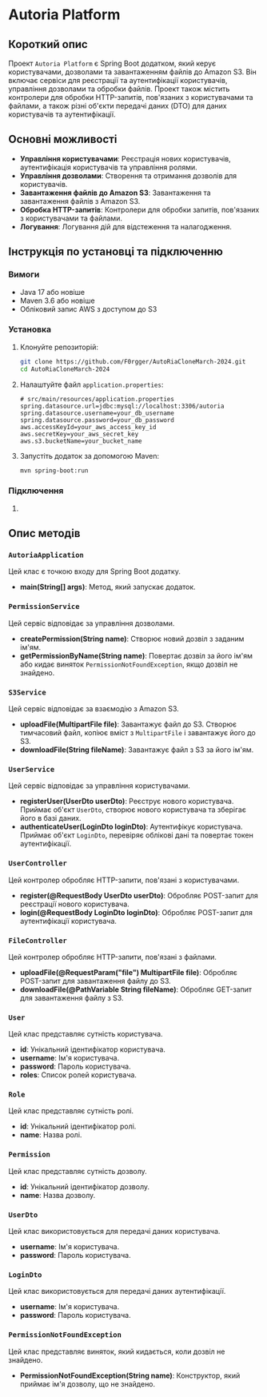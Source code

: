 # Autoria Platform

## Короткий опис
Проект `Autoria Platform` є Spring Boot додатком, який керує користувачами, дозволами та завантаженням файлів до Amazon S3. Він включає сервіси для реєстрації та аутентифікації користувачів, управління дозволами та обробки файлів. Проект також містить контролери для обробки HTTP-запитів, пов'язаних з користувачами та файлами, а також різні об'єкти передачі даних (DTO) для даних користувачів та аутентифікації.

## Основні можливості

- **Управління користувачами**: Реєстрація нових користувачів, аутентифікація користувачів та управління ролями.
- **Управління дозволами**: Створення та отримання дозволів для користувачів.
- **Завантаження файлів до Amazon S3**: Завантаження та завантаження файлів з Amazon S3.
- **Обробка HTTP-запитів**: Контролери для обробки запитів, пов'язаних з користувачами та файлами.
- **Логування**: Логування дій для відстеження та налагодження.

## Інструкція по установці та підключенню

### Вимоги

- Java 17 або новіше
- Maven 3.6 або новіше
- Обліковий запис AWS з доступом до S3

### Установка

1. Клонуйте репозиторій:
    ```sh
    git clone https://github.com/F0rgger/AutoRiaCloneMarch-2024.git
    cd AutoRiaCloneMarch-2024
    ```

2. Налаштуйте файл `application.properties`:
    ```properties
    # src/main/resources/application.properties
    spring.datasource.url=jdbc:mysql://localhost:3306/autoria
    spring.datasource.username=your_db_username
    spring.datasource.password=your_db_password
    aws.accessKeyId=your_aws_access_key_id
    aws.secretKey=your_aws_secret_key
    aws.s3.bucketName=your_bucket_name
    ```

3. Запустіть додаток за допомогою Maven:
    ```sh
    mvn spring-boot:run
    ```

### Підключення
1.
    ```
   
    ```



## Опис методів

### `AutoriaApplication`

Цей клас є точкою входу для Spring Boot додатку.

- **main(String[] args)**: Метод, який запускає додаток.

### `PermissionService`

Цей сервіс відповідає за управління дозволами.

- **createPermission(String name)**: Створює новий дозвіл з заданим ім'ям.
- **getPermissionByName(String name)**: Повертає дозвіл за його ім'ям або кидає виняток `PermissionNotFoundException`, якщо дозвіл не знайдено.

### `S3Service`

Цей сервіс відповідає за взаємодію з Amazon S3.

- **uploadFile(MultipartFile file)**: Завантажує файл до S3. Створює тимчасовий файл, копіює вміст з `MultipartFile` і завантажує його до S3.
- **downloadFile(String fileName)**: Завантажує файл з S3 за його ім'ям.

### `UserService`

Цей сервіс відповідає за управління користувачами.

- **registerUser(UserDto userDto)**: Реєструє нового користувача. Приймає об'єкт `UserDto`, створює нового користувача та зберігає його в базі даних.
- **authenticateUser(LoginDto loginDto)**: Аутентифікує користувача. Приймає об'єкт `LoginDto`, перевіряє облікові дані та повертає токен аутентифікації.

### `UserController`

Цей контролер обробляє HTTP-запити, пов'язані з користувачами.

- **register(@RequestBody UserDto userDto)**: Обробляє POST-запит для реєстрації нового користувача.
- **login(@RequestBody LoginDto loginDto)**: Обробляє POST-запит для аутентифікації користувача.

### `FileController`

Цей контролер обробляє HTTP-запити, пов'язані з файлами.

- **uploadFile(@RequestParam("file") MultipartFile file)**: Обробляє POST-запит для завантаження файлу до S3.
- **downloadFile(@PathVariable String fileName)**: Обробляє GET-запит для завантаження файлу з S3.

### `User`

Цей клас представляє сутність користувача.

- **id**: Унікальний ідентифікатор користувача.
- **username**: Ім'я користувача.
- **password**: Пароль користувача.
- **roles**: Список ролей користувача.

### `Role`

Цей клас представляє сутність ролі.

- **id**: Унікальний ідентифікатор ролі.
- **name**: Назва ролі.

### `Permission`

Цей клас представляє сутність дозволу.

- **id**: Унікальний ідентифікатор дозволу.
- **name**: Назва дозволу.

### `UserDto`

Цей клас використовується для передачі даних користувача.

- **username**: Ім'я користувача.
- **password**: Пароль користувача.

### `LoginDto`

Цей клас використовується для передачі даних аутентифікації.

- **username**: Ім'я користувача.
- **password**: Пароль користувача.

### `PermissionNotFoundException`

Цей клас представляє виняток, який кидається, коли дозвіл не знайдено.

- **PermissionNotFoundException(String name)**: Конструктор, який приймає ім'я дозволу, що не знайдено.